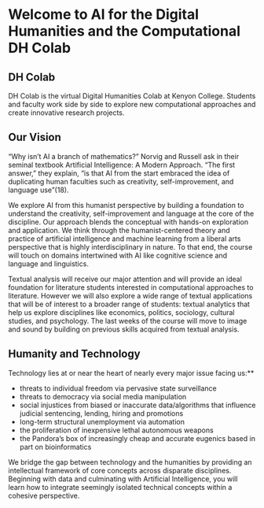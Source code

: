 # Welcome to AI for the Digital Humanities and the Computational DH Colab

## **DH Colab**

DH Colab is the virtual Digital Humanities Colab at Kenyon College. Students and faculty work side by side to explore new computational approaches and create innovative research projects.


## **Our Vision**

“Why isn’t AI a branch of mathematics?” Norvig and Russell ask in their seminal textbook Artificial Intelligence: A Modern Approach. “The first answer,” they explain, “is that AI from the start embraced the idea of duplicating human faculties such as creativity, self-improvement, and language use”(18).

We explore AI from this humanist perspective by building a foundation to understand the creativity, self-improvement and language at the core of the discipline. Our approach blends the conceptual with hands-on exploration and application. We think through the humanist-centered theory and practice of artificial intelligence and machine learning from a liberal arts perspective that is highly interdisciplinary in nature. To that end, the course will touch on domains intertwined with AI like cognitive science and language and linguistics.

Textual analysis will receive our major attention and will provide an ideal foundation for literature students interested in computational approaches to literature. However we will also explore a wide range of textual applications that will be of interest to a broader range of students: textual analytics that help us explore disciplines like economics, politics, sociology, cultural studies, and psychology. The last weeks of the course will move to image and sound by building on previous skills acquired from textual analysis.


## **Humanity and Technology**

Technology lies at or near the heart of nearly every major issue facing us:**

* threats to individual freedom via pervasive state surveillance
* threats to democracy via social media manipulation
* social injustices from biased or inaccurate data/algorithms that influence judicial sentencing, lending, hiring and promotions
* long-term structural unemployment via automation
* the proliferation of inexpensive lethal autonomous weapons
* the Pandora’s box of increasingly cheap and accurate eugenics based in part on bioinformatics

We bridge the gap between technology and the humanities by providing an intellectual framework of core concepts across disparate disciplines. Beginning with data and culminating with Artificial Intelligence, you will learn how to integrate seemingly isolated technical concepts within a cohesive perspective.